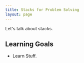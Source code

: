 ```yaml
---
title: Stacks for Problem Solving
layout: page
---
```


Let's talk about stacks.

## Learning Goals

* Learn Stuff.
